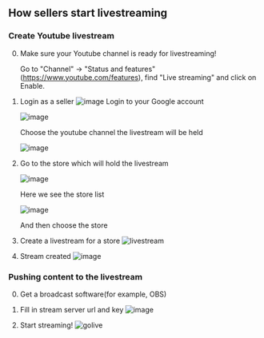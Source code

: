 ## How sellers start livestreaming
### Create Youtube livestream
0. Make sure your Youtube channel is ready for livestreaming!

     Go to "Channel" -> "Status and features" (https://www.youtube.com/features), find "Live streaming" and click on Enable.
2. Login as a seller
     ![image](https://user-images.githubusercontent.com/11768359/164319578-b1570404-c9d0-49b8-b69b-1ccde6fc8d8e.png)
     Login to your Google account 
     
     ![image](https://user-images.githubusercontent.com/11768359/164319988-51d251be-fffb-48ae-8813-7935307bb426.png)
     
     Choose the youtube channel the livestream will be held
     
     ![image](https://user-images.githubusercontent.com/11768359/164320815-ff269b05-87e0-4411-8712-6a53aacf95af.png)

3. Go to the store which will hold the livestream

     ![image](https://user-images.githubusercontent.com/11768359/164321956-ec79faa3-b203-4e1b-a891-bf9f610e465a.png)

     Here we see the store list

     ![image](https://user-images.githubusercontent.com/11768359/164322131-a59b63ec-343d-4399-95c7-96e77aec2c22.png)

     And then choose the store
     
     
5. Create a livestream for a store
     ![livestream](https://user-images.githubusercontent.com/11768359/164325047-9a4299ee-3425-4b4e-907e-3f5b3954592d.gif)

7. Stream created
     ![image](https://user-images.githubusercontent.com/11768359/164325463-16a004e7-0b76-4d48-93ba-4ccd563922c3.png)

### Pushing content to the livestream
0. Get a broadcast software(for example, OBS)
1. Fill in stream server url and key
    ![image](https://user-images.githubusercontent.com/11768359/164326883-7858052c-15b6-4cba-afde-56d090f708ab.png)

2. Start streaming!
    ![golive](https://user-images.githubusercontent.com/11768359/164328315-1cb62008-b050-4ebd-bdc5-0b025c367622.gif)

